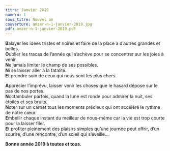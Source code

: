 ```yaml
---
titre: Janvier 2019
numero: 1
sous_titre: Nouvel an
couverture: amzer-n-1-janvier-2019.jpg
pdf: amzer-n-1-janvier-2019.pdf
---
```

**B**alayer les idées tristes et noires et faire de la place à d’autres grandes et belles.  
**O**ublier les tracas de l’année qui s’achève pour se concentrer sur les joies à venir.  
**N**e jamais limiter le champ de ses possibles.  
**N**i se laisser aller à la fatalité.  
**E**t prendre soin de ceux qui nous sont les plus chers.  
  
**A**pprécier l’imprévu, laisser venir les choses que le hasard dépose sur le pas de nos portes.  
**N**octambuler parfois, quand la lune est ronde pour admirer la nuit, ses étoiles et ses bruits.  
**N**oter sur un carnet tous les moments précieux qui ont accéléré le rythme de notre cœur.  
**E**mbellir chaque instant du meilleur de nous-même car la vie est trop courte pour la laisser filer.  
**E**t profiter pleinement des plaisirs simples qu’une journée peut offrir, d’un sourire, d’une rencontre, d’un soleil qui s’éveille...  

**Bonne année 2019 à toutes et tous.**